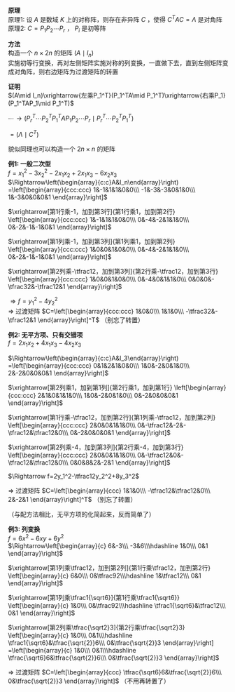 **原理**  
原理1: 设 $A$ 是数域 $K$ 上的对称阵，则存在非异阵 $C$ ，使得 $C^TAC=\Lambda$ 是对角阵  
原理2:  $C=P_1P_2\cdots P_r$ ， $P_i$ 是初等阵  
  
**方法**  
构造一个 $n\times 2n$ 的矩阵 $(A\mid I_n)$  
实施初等行变换，再对左侧矩阵实施对称的列变换，一直做下去，直到左侧矩阵变成对角阵，则右边矩阵为过渡矩阵的转置  
  
**证明**  
 $(A\mid I_n)\xrightarrow{左乘P_1^T}(P_1^TA\mid P_1^T)\xrightarrow{右乘P_1}(P_1^TAP_1\mid P_1^T)$  
  
 $\cdots\to(P_r^T\cdots P_2^TP_1^TAP_1P_2\cdots P_r\mid P_r^T\cdots P_2^TP_1^T)$  
  
 $=(\Lambda\mid C^T)$  
  
貌似同理也可以构造一个 $2n\times n$ 的矩阵  
  
**例1: 一般二次型**  
 $f=x_1^2-3x_2^2-2x_1x_2+2x_1x_3-6x_2x_3$  
 $\Rightarrow\left(\begin{array}{c:c}A&I_n\end{array}\right)  
=\left[\begin{array}{ccc:ccc}  
1&-1&1&1&0&0\\\ -1&-3&-3&0&1&0\\\ 1&-3&0&0&0&1  
\end{array}\right]$  
  
 $\xrightarrow[第1行乘-1，加到第3行]{第1行乘1，加到第2行}  
\left[\begin{array}{ccc:ccc}  
1&-1&1&1&0&0\\\ 0&-4&-2&1&1&0\\\ 0&-2&-1&-1&0&1  
\end{array}\right]$  
  
 $\xrightarrow[第1列乘-1，加到第3列]{第1列乘1，加到第2列}  
\left[\begin{array}{ccc:ccc}  
1&0&0&1&0&0\\\ 0&-4&-2&1&1&0\\\ 0&-2&-1&-1&0&1  
\end{array}\right]$  
  
 $\xrightarrow[第2列乘-\tfrac12，加到第3列]{第2行乘-\tfrac12，加到第3行}  
\left[\begin{array}{ccc:ccc}  
1&0&0&1&0&0\\\ 0&-4&0&1&1&0\\\ 0&0&0&-\tfrac32&-\tfrac12&1  
\end{array}\right]$  
  
 $\Rightarrow f=y_1^2-4y_2^2$  
 $\Rightarrow$ 过渡矩阵 $C=\left[\begin{array}{ccc:ccc}  
1&0&0\\\ 1&1&0\\\ -\tfrac32&-\tfrac12&1  
\end{array}\right]^T$ （别忘了转置）  
  
**例2: 无平方项、只有交错项**  
 $f=2x_1x_2+4x_1x_3-4x_2x_3$  
  
 $\Rightarrow\left(\begin{array}{c:c}A&I_3\end{array}\right)  
=\left[\begin{array}{ccc:ccc}  
0&1&2&1&0&0\\\ 1&0&-2&0&1&0\\\ 2&-2&0&0&0&1  
\end{array}\right]$  
  
 $\xrightarrow[第2列乘1，加到第1列]{第2行乘1，加到第1行}  
\left[\begin{array}{ccc:ccc}  
2&1&0&1&1&0\\\ 1&0&-2&0&1&0\\\ 0&-2&0&0&0&1  
\end{array}\right]$  
  
 $\xrightarrow[第1行乘-\tfrac12，加到第2行]{第1列乘-\tfrac12，加到第2列}  
\left[\begin{array}{ccc:ccc}  
2&0&0&1&1&0\\\ 0&-\tfrac12&-2&-\tfrac12&\tfrac12&0\\\ 0&-2&0&0&0&1  
\end{array}\right]$  
  
 $\xrightarrow[第2列乘-4，加到第3列]{第2行乘-4，加到第3行}  
\left[\begin{array}{ccc:ccc}  
2&0&0&1&1&0\\\ 0&-\tfrac12&0&-\tfrac12&\tfrac12&0\\\ 0&0&8&2&-2&1  
\end{array}\right]$  
  
 $\Rightarrow f=2y_1^2-\tfrac12y_2^2+8y_3^2$  
  
 $\Rightarrow$ 过渡矩阵 $C=\left[\begin{array}{ccc}  
1&1&0\\\ -\tfrac12&\tfrac12&0\\\ 2&-2&1  
\end{array}\right]^T$ （别忘了转置）  
  
（与配方法相比，无平方项的化简起来，反而简单了）  
  
**例3: 列变换**  
 $f=6x^2-6xy+6y^2$  
 $\Rightarrow\left[\begin{array}{c}  
6&-3\\\ -3&6\\\hdashline 1&0\\\ 0&1  
\end{array}\right]$  
  
 $\xrightarrow[第1列乘\tfrac12，加到第2列]{第1行乘\tfrac12，加到第2行}  
\left[\begin{array}{c}  
6&0\\\ 0&\tfrac92\\\hdashline 1&\tfrac12\\\ 0&1  
\end{array}\right]$  
  
 $\xrightarrow[第1列乘\tfrac1{\sqrt6}]{第1行乘\tfrac1{\sqrt6}}  
\left[\begin{array}{c}  
1&0\\\ 0&\tfrac92\\\hdashline \tfrac1{\sqrt6}&\tfrac12\\\ 0&1  
\end{array}\right]$  
  
 $\xrightarrow[第2列乘\tfrac{\sqrt2}3]{第2行乘\tfrac{\sqrt2}3}  
\left[\begin{array}{c}  
1&0\\\ 0&1\\\hdashline \tfrac1{\sqrt6}&\tfrac{\sqrt{2}}6\\\ 0&\tfrac{\sqrt{2}}3  
\end{array}\right]  
=\left[\begin{array}{c}  
1&0\\\ 0&1\\\hdashline \tfrac{\sqrt6}6&\tfrac{\sqrt{2}}6\\\ 0&\tfrac{\sqrt{2}}3  
\end{array}\right]$  
  
 $\Rightarrow$ 过渡矩阵 $C=\left[\begin{array}{ccc}  
\tfrac{\sqrt6}6&\tfrac{\sqrt{2}}6\\\ 0&\tfrac{\sqrt{2}}3  
\end{array}\right]$ （不用再转置了）  
